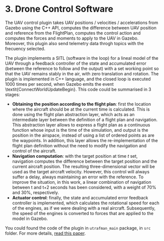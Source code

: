 # 3. Drone Control Software
The UAV control plugin takes UAV positions / velocities / accelerations from Gazebo using the C++ API, computes the difference between UAV position and reference from the FlightPlan, computes the control action and computes the forces and moments to apply to the UAV in Gazebo. Moreover, this plugin also send telemetry data throgh topics with the frecuency selected. 

The plugin implements a SITL (software in the loop) for a lineal model of the UAV through a feedback controller of the state and accumulated error (between the reference to follow and the output) with a set working point so that the UAV remains stably in the air, with zero translation and rotation. The plugin is implemented in C++ language, and the closed loop is executed 1000 times per second, when Gazebo emits the event \textit{ConnectWorldUpdateBegin}. This code could be summarised in 3 stages:

- **Obtaining the position according to the flight plan**: first the location where the aircraft should be at the current time is calculated. This is done using the flight plan abstraction layer, which acts as an intermediate layer between the definition of a flight plan and navigation. This abstraction layer allows to express a flight plan as a continuous function whose input is the time of the simulation, and output is the position in the airspace, instead of using a list of ordered points as are the waypoints. In addition, this layer allows the re-implementation of the flight plan definition without the need to modify the navigation and control of the aircraft.
- **Navigation computation**: with the target position at time $t$ set, navigation computes the difference between the target position and the current aircraft position. The resulting three-dimensional vector will be used as the target aircraft velocity. However, this control will always suffer a delay, always maintaining an error with the reference. To improve the situation, in this work, a linear combination of navigation between t and t+2 seconds has been considered, with a weight of 70% and 30%, respectively. 
- **Actuator control**: finally, the state and accumulated error feedback controller is implemented, which calculates the rotational speed for each of the engines, as if we were dealing with a real aircraft. Subsequently, the speed of the engines is converted to forces that are applied to the model in Gazebo.

You could found the code of the plugin in `utrafman_main` package, in `src` folder. For more details,  [read this paper](https://journals.sagepub.com/doi/10.1177/1729881418820425).